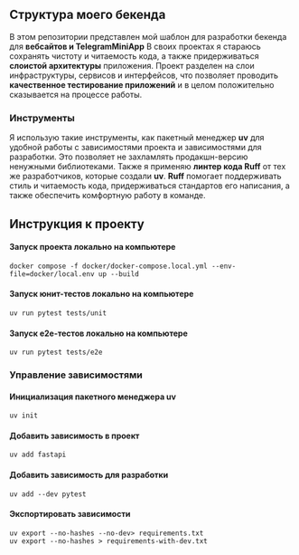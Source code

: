 ## Структура моего бекенда
В этом репозитории представлен мой шаблон для разработки бекенда для <b>вебсайтов и TelegramMiniApp</b>
В своих проектах я стараюсь сохранять чистоту и читаемость кода, а также придерживаться <b>слоистой архитектуры</b> приложения. Проект разделен на слои инфраструктуры, сервисов и интерфейсов, что позволяет проводить <b>качественное тестирование приложений</b> и в целом положительно сказывается на процессе работы.

### Инструменты
Я использую такие инструменты, как пакетный менеджер <b>uv</b> для удобной работы с зависимостями проекта и зависимостями для разработки. Это позволяет не захламлять продакшн-версию ненужными библиотеками. Также я применяю <b>линтер кода Ruff</b> от тех же разработчиков, которые создали <b>uv</b>. <b>Ruff</b> помогает поддерживать стиль и читаемость кода, придерживаться стандартов его написания, а также обеспечить комфортную работу в команде.

## Инструкция к проекту

#### Запуск проекта локально на компьютере
```
docker compose -f docker/docker-compose.local.yml --env-file=docker/local.env up --build
```

#### Запуск юнит-тестов локально на компьютере
```
uv run pytest tests/unit
```

#### Запуск e2e-тестов локально на компьютере
```
uv run pytest tests/e2e
```

### Управление зависимостями

#### Инициализация пакетного менеджера uv
```
uv init
```

#### Добавить зависимость в проект
```
uv add fastapi
```

#### Добавить зависимость для разработки
```
uv add --dev pytest
```

#### Экспортировать зависимости 
```
uv export --no-hashes --no-dev> requirements.txt 
uv export --no-hashes > requirements-with-dev.txt 
```